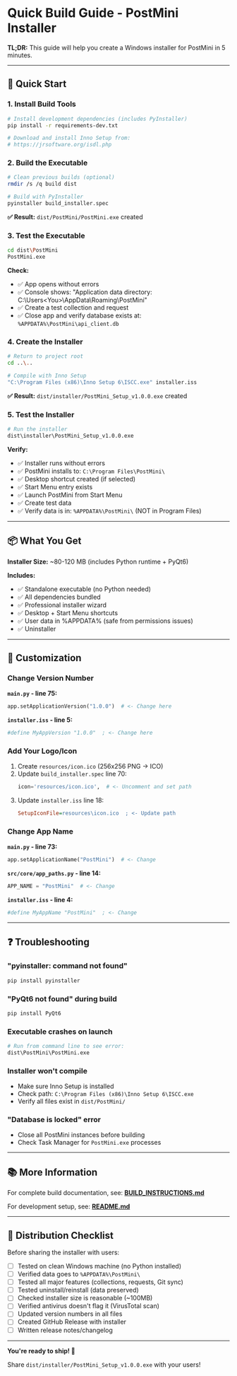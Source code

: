 # Quick Build Guide - PostMini Installer

**TL;DR:** This guide will help you create a Windows installer for PostMini in 5 minutes.

---

## 🚀 Quick Start

### 1. Install Build Tools
```bash
# Install development dependencies (includes PyInstaller)
pip install -r requirements-dev.txt

# Download and install Inno Setup from:
# https://jrsoftware.org/isdl.php
```

### 2. Build the Executable
```bash
# Clean previous builds (optional)
rmdir /s /q build dist

# Build with PyInstaller
pyinstaller build_installer.spec
```

**✅ Result:** `dist/PostMini/PostMini.exe` created

### 3. Test the Executable
```bash
cd dist\PostMini
PostMini.exe
```

**Check:**
- ✅ App opens without errors
- ✅ Console shows: "Application data directory: C:\Users\<You>\AppData\Roaming\PostMini"
- ✅ Create a test collection and request
- ✅ Close app and verify database exists at: `%APPDATA%\PostMini\api_client.db`

### 4. Create the Installer
```bash
# Return to project root
cd ..\..

# Compile with Inno Setup
"C:\Program Files (x86)\Inno Setup 6\ISCC.exe" installer.iss
```

**✅ Result:** `dist/installer/PostMini_Setup_v1.0.0.exe` created

### 5. Test the Installer
```bash
# Run the installer
dist\installer\PostMini_Setup_v1.0.0.exe
```

**Verify:**
- ✅ Installer runs without errors
- ✅ PostMini installs to: `C:\Program Files\PostMini\`
- ✅ Desktop shortcut created (if selected)
- ✅ Start Menu entry exists
- ✅ Launch PostMini from Start Menu
- ✅ Create test data
- ✅ Verify data is in: `%APPDATA%\PostMini\` (NOT in Program Files)

---

## 📦 What You Get

**Installer Size:** ~80-120 MB (includes Python runtime + PyQt6)

**Includes:**
- ✅ Standalone executable (no Python needed)
- ✅ All dependencies bundled
- ✅ Professional installer wizard
- ✅ Desktop + Start Menu shortcuts
- ✅ User data in %APPDATA% (safe from permissions issues)
- ✅ Uninstaller

---

## 🔧 Customization

### Change Version Number

**`main.py` - line 75:**
```python
app.setApplicationVersion("1.0.0")  # <- Change here
```

**`installer.iss` - line 5:**
```ini
#define MyAppVersion "1.0.0"  ; <- Change here
```

### Add Your Logo/Icon

1. Create `resources/icon.ico` (256x256 PNG -> ICO)
2. Update `build_installer.spec` line 70:
   ```python
   icon='resources/icon.ico',  # <- Uncomment and set path
   ```
3. Update `installer.iss` line 18:
   ```ini
   SetupIconFile=resources\icon.ico  ; <- Update path
   ```

### Change App Name

**`main.py` - line 73:**
```python
app.setApplicationName("PostMini")  # <- Change
```

**`src/core/app_paths.py` - line 14:**
```python
APP_NAME = "PostMini"  # <- Change
```

**`installer.iss` - line 4:**
```ini
#define MyAppName "PostMini"  ; <- Change
```

---

## ❓ Troubleshooting

### "pyinstaller: command not found"
```bash
pip install pyinstaller
```

### "PyQt6 not found" during build
```bash
pip install PyQt6
```

### Executable crashes on launch
```bash
# Run from command line to see error:
dist\PostMini\PostMini.exe
```

### Installer won't compile
- Make sure Inno Setup is installed
- Check path: `C:\Program Files (x86)\Inno Setup 6\ISCC.exe`
- Verify all files exist in `dist/PostMini/`

### "Database is locked" error
- Close all PostMini instances before building
- Check Task Manager for `PostMini.exe` processes

---

## 📚 More Information

For complete build documentation, see: **[BUILD_INSTRUCTIONS.md](BUILD_INSTRUCTIONS.md)**

For development setup, see: **[README.md](README.md)**

---

## 🎯 Distribution Checklist

Before sharing the installer with users:

- [ ] Tested on clean Windows machine (no Python installed)
- [ ] Verified data goes to `%APPDATA%\PostMini\`
- [ ] Tested all major features (collections, requests, Git sync)
- [ ] Tested uninstall/reinstall (data preserved)
- [ ] Checked installer size is reasonable (~100MB)
- [ ] Verified antivirus doesn't flag it (VirusTotal scan)
- [ ] Updated version numbers in all files
- [ ] Created GitHub Release with installer
- [ ] Written release notes/changelog

---

**You're ready to ship! 🚀**

Share `dist/installer/PostMini_Setup_v1.0.0.exe` with your users!

